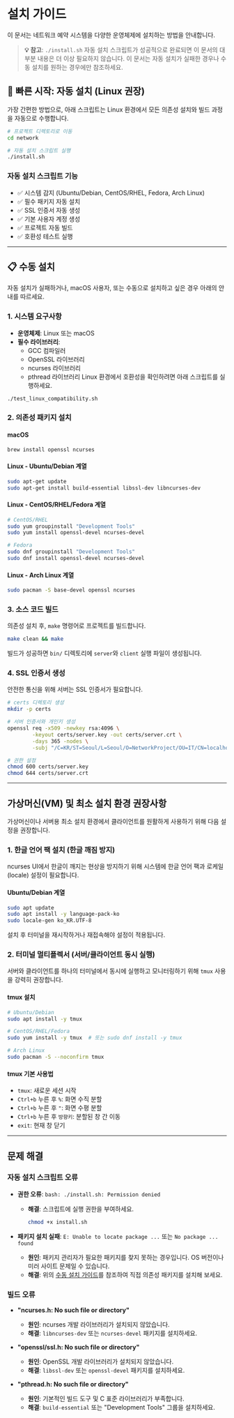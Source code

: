 # 설치 가이드

이 문서는 네트워크 예약 시스템을 다양한 운영체제에 설치하는 방법을 안내합니다.

> **💡 참고**: `./install.sh` 자동 설치 스크립트가 성공적으로 완료되면 이 문서의 대부분 내용은 더 이상 필요하지 않습니다. 이 문서는 자동 설치가 실패한 경우나 수동 설치를 원하는 경우에만 참조하세요.

## 🚀 빠른 시작: 자동 설치 (Linux 권장)

가장 간편한 방법으로, 아래 스크립트는 Linux 환경에서 모든 의존성 설치와 빌드 과정을 자동으로 수행합니다.

```bash
# 프로젝트 디렉토리로 이동
cd network

# 자동 설치 스크립트 실행
./install.sh
```

### 자동 설치 스크립트 기능
- ✅ 시스템 감지 (Ubuntu/Debian, CentOS/RHEL, Fedora, Arch Linux)
- ✅ 필수 패키지 자동 설치
- ✅ SSL 인증서 자동 생성
- ✅ 기본 사용자 계정 생성
- ✅ 프로젝트 자동 빌드
- ✅ 호환성 테스트 실행

---

## 📋 수동 설치

자동 설치가 실패하거나, macOS 사용자, 또는 수동으로 설치하고 싶은 경우 아래의 안내를 따르세요.

### 1. 시스템 요구사항

- **운영체제**: Linux 또는 macOS
- **필수 라이브러리**:
  - GCC 컴파일러
  - OpenSSL 라이브러리
  - ncurses 라이브러리
  - pthread 라이브러리
Linux 환경에서 호환성을 확인하려면 아래 스크립트를 실행하세요.

```bash
./test_linux_compatibility.sh
```
### 2. 의존성 패키지 설치

#### macOS
```bash
brew install openssl ncurses
```

#### Linux - Ubuntu/Debian 계열
```bash
sudo apt-get update
sudo apt-get install build-essential libssl-dev libncurses-dev
```

#### Linux - CentOS/RHEL/Fedora 계열
```bash
# CentOS/RHEL
sudo yum groupinstall "Development Tools"
sudo yum install openssl-devel ncurses-devel

# Fedora
sudo dnf groupinstall "Development Tools"
sudo dnf install openssl-devel ncurses-devel
```

#### Linux - Arch Linux 계열
```bash
sudo pacman -S base-devel openssl ncurses
```

### 3. 소스 코드 빌드

의존성 설치 후, `make` 명령어로 프로젝트를 빌드합니다.

```bash
make clean && make
```
빌드가 성공하면 `bin/` 디렉토리에 `server`와 `client` 실행 파일이 생성됩니다.

### 4. SSL 인증서 생성

안전한 통신을 위해 서버는 SSL 인증서가 필요합니다.

```bash
# certs 디렉토리 생성
mkdir -p certs

# 서버 인증서와 개인키 생성
openssl req -x509 -newkey rsa:4096 \
        -keyout certs/server.key -out certs/server.crt \
        -days 365 -nodes \
        -subj "/C=KR/ST=Seoul/L=Seoul/O=NetworkProject/OU=IT/CN=localhost"

# 권한 설정
chmod 600 certs/server.key
chmod 644 certs/server.crt
```

---

## 가상머신(VM) 및 최소 설치 환경 권장사항

가상머신이나 서버용 최소 설치 환경에서 클라이언트를 원활하게 사용하기 위해 다음 설정을 권장합니다.

### 1. 한글 언어 팩 설치 (한글 깨짐 방지)

ncurses UI에서 한글이 깨지는 현상을 방지하기 위해 시스템에 한글 언어 팩과 로케일(locale) 설정이 필요합니다.

#### Ubuntu/Debian 계열
```bash
sudo apt update
sudo apt install -y language-pack-ko
sudo locale-gen ko_KR.UTF-8
```
설치 후 터미널을 재시작하거나 재접속해야 설정이 적용됩니다.

### 2. 터미널 멀티플렉서 (서버/클라이언트 동시 실행)

서버와 클라이언트를 하나의 터미널에서 동시에 실행하고 모니터링하기 위해 `tmux` 사용을 강력히 권장합니다.

#### tmux 설치
```bash
# Ubuntu/Debian
sudo apt install -y tmux

# CentOS/RHEL/Fedora
sudo yum install -y tmux  # 또는 sudo dnf install -y tmux

# Arch Linux
sudo pacman -S --noconfirm tmux
```

#### tmux 기본 사용법
- `tmux`: 새로운 세션 시작
- `Ctrl+b` 누른 후 `%`: 화면 수직 분할
- `Ctrl+b` 누른 후 `"`: 화면 수평 분할
- `Ctrl+b` 누른 후 `방향키`: 분할된 창 간 이동
- `exit`: 현재 창 닫기

---

## 문제 해결

### 자동 설치 스크립트 오류

- **권한 오류**: `bash: ./install.sh: Permission denied`
  - **해결**: 스크립트에 실행 권한을 부여하세요.
    ```bash
    chmod +x install.sh
    ```

- **패키지 설치 실패**: `E: Unable to locate package ...` 또는 `No package ... found`
  - **원인**: 패키지 관리자가 필요한 패키지를 찾지 못하는 경우입니다. OS 버전이나 미러 사이트 문제일 수 있습니다.
  - **해결**: 위의 [수동 설치 가이드](#📋-수동-설치)를 참조하여 직접 의존성 패키지를 설치해 보세요.

### 빌드 오류

- **"ncurses.h: No such file or directory"**
  - **원인**: ncurses 개발 라이브러리가 설치되지 않았습니다.
  - **해결**: `libncurses-dev` 또는 `ncurses-devel` 패키지를 설치하세요.

- **"openssl/ssl.h: No such file or directory"**
  - **원인**: OpenSSL 개발 라이브러리가 설치되지 않았습니다.
  - **해결**: `libssl-dev` 또는 `openssl-devel` 패키지를 설치하세요.

- **"pthread.h: No such file or directory"**
  - **원인**: 기본적인 빌드 도구 및 C 표준 라이브러리가 부족합니다.
  - **해결**: `build-essential` 또는 "Development Tools" 그룹을 설치하세요. 